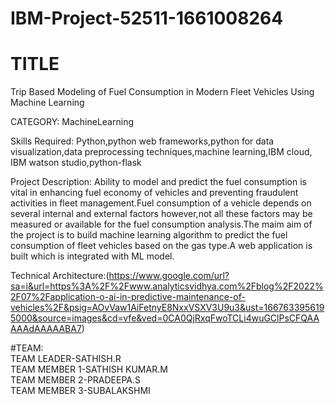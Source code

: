 # IBM-Project-52511-1661008264

# TITLE
Trip Based Modeling of Fuel Consumption in Modern Fleet Vehicles Using Machine Learning<br/>

CATEGORY:
MachineLearning<br/>

Skills Required:
Python,python web frameworks,python for data visualization,data preprocessing techniques,machine learning,IBM cloud,
IBM watson studio,python-flask<br/>

Project Description:
  Ability to model and predict the fuel consumption is vital in enhancing fuel economy of vehicles and preventing fraudulent 
activities in fleet management.Fuel consumption of a vehicle depends on several internal and external factors however,not all these
factors may be measured or available for the fuel consumption analysis.The maim aim of the project is to build machine learning
algorithm to predict the fuel consumption of fleet vehicles based on the gas type.A web application is built which is integrated with 
ML model.<br/>

Technical Architecture:(https://www.google.com/url?sa=i&url=https%3A%2F%2Fwww.analyticsvidhya.com%2Fblog%2F2022%2F07%2Fapplication-o-ai-in-predictive-maintenance-of-vehicles%2F&psig=AOvVaw1AiFetnyE8NxxVSXV3U9u3&ust=1667633956195000&source=images&cd=vfe&ved=0CA0QjRxqFwoTCLi4wuGClPsCFQAAAAAdAAAAABA7)<br/>

#TEAM:<br/>
TEAM LEADER-SATHISH.R<br/>
TEAM MEMBER 1-SATHISH KUMAR.M<br/>
TEAM MEMBER 2-PRADEEPA.S<br/>
TEAM MEMBER 3-SUBALAKSHMI<br/>
